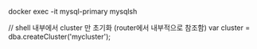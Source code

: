 docker exec -it mysql-primary mysqlsh

// shell 내부에서 cluster 만 초기화 (router에서 내부적으로 참조함)
var cluster = dba.createCluster('mycluster');